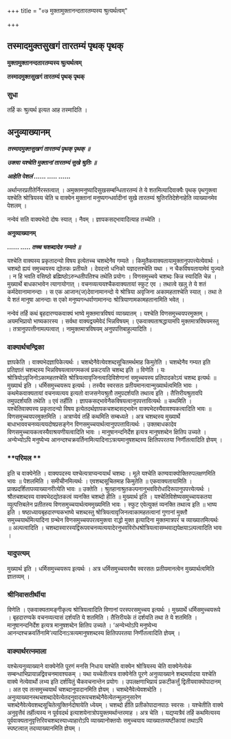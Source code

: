 +++
title = "०७ मुक्तामुक्तानन्दतारतम्यस्य श्रुत्यर्थत्वम्"

+++


## तस्मादमुक्तसुखगं तारतम्यं पृथक् पृथक्

**मुक्तामुक्तानन्दतारतम्यस्य श्रुत्यर्थत्वम्**

**तस्मादमुक्तसुखगं तारतम्यं पृथक् पृथक्**

### **सुधा**

तर्हि कः श्रुत्यर्थ इत्यत आह तस्मादिति ।

## **अनुव्याख्यानम्**

***तस्मादमुक्तसुखगं तारतम्यं पृथक् पृथक् ॥***

***उक्त्वा यश्चेति मुक्तानां तारतम्यं सुखे श्रुतिः ॥***

***आहेति पेशलं ...... ..... ......***

अर्थान्तरप्रतीतेर्निरस्तत्वात् । अमुक्तमनुष्यादिसुखसम्बन्धितारतम्यं ते ये शतमित्यादिवाक्यैः पृथक् पृथगुक्त्वा यश्चेति श्रोत्रियस्य चेति च वाक्येन मुक्तानां मनुष्यगन्धर्वादीनां सुखे तारतम्यं श्रुतिरतिदेशेनाहेति व्याख्यानमेव पेशलम् ।

नन्वेवं सति वाक्यभेदो दोषः स्यात् । नैवम् । ज्ञापकसद्भावादित्याह तच्चेति ।

**अनुव्याख्यानम्**

***...... ..... तच्च चशब्दादेव गम्यते ॥***

यश्चेति वाक्यस्य प्रकृतादन्यो विषय इत्येतच्च चशब्देनैव गम्यते । किमुतैकवाक्यतायामुक्तानुपपत्त्येत्येवार्थः । चशब्दो ह्ययं समुच्चयस्य द्योतकः प्रतीयते । देवदत्तो धनिको यज्ञदत्तश्चेति यथा । न चैकविषयतायामेवं युज्यते । न हि भवति वसिष्ठो ब्रह्मिष्ठोऽरुन्धतीपतिश्च तथेति प्रयोगः । विणसमुच्चये चशब्दः किन्न स्यादिति चेन्न । मुख्यार्थे बाधकाभावेन त्यागायोगात् । वचनव्यत्ययश्चैकवाक्यतायां स्फुट एव । तथात्वे खलु ते ये शतं कर्मदेवानामानन्दाः । स एक आजान(ज)देवानामानन्दो ये श्रोत्रिया अवृजिना अकामहताश्चेति स्यात् । तथा ते ये शतं मानुषा आनन्दाः स एको मनुष्यगन्धर्वाणामानन्दः श्रोत्रियाणामकामहतानामिति भवेत् ।

नन्वेवं तर्हि कथं बृहदारण्यकवाक्यं भाष्ये मुक्तमात्रविषयं व्याख्यातम् । यश्चेति विणसमुच्चयपरमुक्तम् । अयमभिप्रायो भाष्यकारस्य । सर्वथा वाक्यद्वयमेवेदं भिन्नविषयम् । एकवाक्यताश्रद्धायामपि मुक्तमात्रविषयमस्तु । तत्रानुपपत्तीनामल्पत्वात् । नामुक्तमात्रविषयम् अनुपपत्तिबाहुल्यादिति ।

### **वाक्यार्थचन्द्रिका**

ज्ञापकेति । वाक्यभेदज्ञापिकेत्यर्थः । चशब्देनैवेत्येवशब्दसूचितमर्थमाह किमुतेति । चशब्देनैव गम्यत इति प्रतिज्ञातं चशब्दस्य भिन्नविषयत्वावगमकत्वं प्रकटयति चशब्द इति ॥ विणेति । यः श्रोत्रियोऽवृजिनोऽकामहतश्चेति श्रोत्रियत्वावृजिनत्वादिविशेणानां समुच्चयस्य प्रतिपादकोऽयं चशब्द इत्यर्थः ॥ मुख्यार्थ इति । धर्मिसमुच्चयरूप इत्यर्थः । तस्यैव स्वरसतः प्रतीयमानत्वान्मुख्यार्थत्वमिति भावः । कथमेकवाक्यतायां वचनव्यत्यय इत्यतो वाजसनेयश्रुतौ तमुपदर्शयति तथात्व इति । तैत्तिरीयश्रुतावपि तमुपदर्शयति तथेति ॥ एवं तर्हीति । ज्ञापकसद्भावेनैकविषयत्वानुपपत्तावित्यर्थः ॥ कथमिति । यश्चेतिवाक्यस्य प्रकृतादन्यो विषय इत्येतदर्थज्ञापकचशब्दसद्भावेन वाक्यभेदस्यैवावश्यकत्वादिति भावः ॥ विणसमुच्चयपरमुक्तमिति । अत्राप्येवं तर्हि कथमिति सम्बध्यते । अत्र चशब्दस्य मुख्यार्थे बाधाभाववचनव्यत्ययदोषप्रसङ्गेन विणसमुच्चयार्थत्वानुपपत्तावित्यर्थः । उक्तबाधकादेव विणसमुच्चायकत्वस्यैवाश्रयणीयत्वादिति भावः । मानुषानन्दनिर्देश इत्यत्र मानुषशब्देन क्षितिप उच्यते । अन्येभ्योऽपि मनुष्येभ्य आनन्दश्चक्रवर्तिनामित्यादिनाऽत्रत्यमानुषशब्दस्य क्षितिपपरतया निर्णीतत्वादिति ज्ञेयम् ।

### **परिमल **

इति च वाक्येनेति । वाक्यपदस्य यश्चेत्यत्राप्यन्वयार्थं चशब्दः । मूले यश्चेति काण्ववाक्योक्तिरुपलक्षणमिति भावः ॥ पेशलमिति । समीचीनमित्यर्थः । एवशब्दसूचितमाह किमुतेति ॥ एकवाक्यतायामिति । प्राक्प्रदर्शितापव्याख्यानरीत्येति भावः ॥ उक्तेति । श्रुतहानाश्रुतकल्पनानुभवविरोधादिरूपानुपपत्त्येत्यर्थः । श्रौतचशब्दस्य वाक्यभेदद्योतकत्वं व्यनक्ति चशब्दो हीति ॥ मुख्यार्थ इति । यश्चेतिविशेष्यसमुच्चायकतया व्युत्पत्तिबलेन प्रतीतस्य विणसमुच्चयार्थत्वममुख्यमिति भावः । स्फुट एवेत्युक्तं व्यनक्ति तथात्व इति ॥ भाष्य इति । षष्ठाध्यायबृहदारण्यकभाष्ये चशब्दस्तु श्रोत्रियत्वावृजिनत्वाकामहतत्वानां गुणानां मुक्तौ समुच्चयार्थमित्यादिना ग्रन्थेन विणसमुच्चयपरत्वमुक्त्वा राद्धो मुक्त इत्यादिना मुक्तमात्रपरं च व्याख्यातमित्यर्थः ॥ अल्पत्वादिति । चशब्दास्वारस्यद्विरूपवचनव्यत्ययादेरनुभवविरोधश्रोत्रियत्वासम्भवाद्यपेक्षयाऽल्पत्वादिति भावः ।

### **यादुपत्यम्**

मुख्यार्थ इति । धर्मिसमुच्चयरूप इत्यर्थः । अत्र धर्मिसमुच्चयस्यैव स्वरसतः प्रतीयमानत्वेन मुख्यार्थत्वमिति ज्ञातव्यम् ।

### **श्रीनिवासतीर्थीया**

विणेति । एकवाक्यतामङ्गीकृत्य श्रोत्रियत्वादिति विणानां परस्परसमुच्चय इत्यर्थः । मुख्यार्थे धर्मिसमुच्चयरूपे । बृहदारण्यके वचनव्यत्यासं दर्शयति ये शतमिति । तैत्तिरीयके तं दर्शयति तथा ते ये शतमिति । मानुषानन्दनिर्देश इत्यत्र मानुषशब्देन क्षितिप उच्यते । ‘अन्येभ्योऽपि मनुष्येभ्य आनन्दश्चक्रवर्तिनामि’त्यादिनाऽत्रत्यमानुषशब्दस्य क्षितिपपरतया निर्णीतत्वादिति ज्ञेयम् ।

### **वाक्यार्थरत्नमाला**

यश्चेत्यनुव्याख्याने वाक्येनेति पूरणं मनसि निधाय यश्चेति वाक्येन श्रोत्रियस्य चेति वाक्येनेत्येकं सम्बन्धाभिप्रायान्नद्विवचनमावश्यकम् । यथा यच्चेतीत्यत्र वाक्येनेति पूरणे अनुव्याख्याने शब्दमर्यादया यश्चेति वाक्ये नेत्येवार्थो लभ्य इति दर्शयितुं चैकवचनान्तेन प्रयोगः । उपलक्षणाभिप्रायं प्रकटीकर्त्तुं द्वितीयवाक्योपादानम् । अत एव तत्समुच्चयार्थं चशब्दानुपादानमिति ज्ञेयम् । चशब्देनैवेत्येवशब्देति । अनुव्याख्यानस्थचशब्दादेवेत्येतदनुवादरूपचशब्देनैवेत्येतन्मूलानुसारेण चशब्देनैवेत्येवशब्दसूचितेत्युक्तिर्नदोषायेति ध्येयम् । चशब्दो हीति प्रतीकोपादानपाठः स्वरसः । यश्चेतीति वाक्ये अनुवृत्तैवं तर्हीत्यस्य न पूर्ववदर्थ इत्याशयेनात्रोपयुक्तमर्थान्तरमाह । अत्र चेति । यद्यप्यत्रैवं तर्हि कथमित्यस्य पूर्ववाक्यतानुवृत्तिरिवचशब्दस्याध्याहारोऽपि व्याख्यानोक्तयोः समुच्चयाय व्याख्यातव्यष्टीकायां तथाऽपि स्पष्टत्वात् तदव्याख्यानमिति ज्ञेयम् ।


